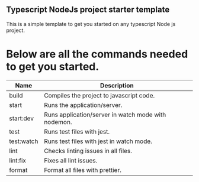 ## Typescript NodeJs project starter template

This is a simple template to get you started on any typescript Node js project.

# Below are all the commands needed to get you started.

| Name       | Description                                         |
| ---------- | --------------------------------------------------- |
| build      | Compiles the project to javascript code.            |
| start      | Runs the application/server.                        |
| start:dev  | Runs application/server in watch mode with nodemon. |
| test       | Runs test files with jest.                          |
| test:watch | Runs test files with jest in watch mode.            |
| lint       | Checks linting issues in all files.                 |
| lint:fix   | Fixes all lint issues.                              |
| format     | Format all files with prettier.                     |

